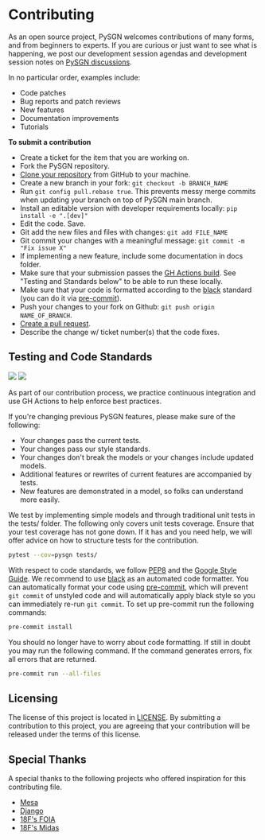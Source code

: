 Contributing
============

As an open source project, PySGN welcomes contributions of many forms, and from beginners to experts. If you are curious or just want to see what is happening, we post our development session agendas and development session notes on [PySGN discussions].

In no particular order, examples include:

- Code patches
- Bug reports and patch reviews
- New features
- Documentation improvements
- Tutorials

[PySGN discussions]: https://github.com/wang-boyu/pysgn/discussions
[issue]: https://github.com/wang-boyu/pysgn/issues

**To submit a contribution**

- Create a ticket for the item that you are working on.
- Fork the PySGN repository.
- [Clone your repository] from GitHub to your machine.
- Create a new branch in your fork: `git checkout -b BRANCH_NAME`
- Run `git config pull.rebase true`. This prevents messy merge commits when updating your branch on top of PySGN main branch.
- Install an editable version with developer requirements locally: `pip install -e ".[dev]"`
- Edit the code. Save.
- Git add the new files and files with changes: `git add FILE_NAME`
- Git commit your changes with a meaningful message: `git commit -m "Fix issue X"`
- If implementing a new feature, include some documentation in docs folder.
- Make sure that your submission passes the [GH Actions build]. See "Testing and Standards below" to be able to run these locally.
- Make sure that your code is formatted according to the [black] standard (you can do it via [pre-commit]).
- Push your changes to your fork on Github: `git push origin NAME_OF_BRANCH`.
- [Create a pull request].
- Describe the change w/ ticket number(s) that the code fixes.

[Clone your repository]: https://help.github.com/articles/cloning-a-repository/
[GH Actions build]: https://github.com/wang-boyu/pysgn/actions/workflows/ci.yml
[Create a pull request]: https://help.github.com/articles/creating-a-pull-request/
[pre-commit]: https://github.com/pre-commit/pre-commit
[black]: https://github.com/psf/black

Testing and Code Standards
--------------------------

[![](https://codecov.io/gh/wang-boyu/pysgn/branch/main/graph/badge.svg)](https://codecov.io/gh/wang-boyu/pysgn) [![](https://img.shields.io/badge/code%20style-black-000000.svg)](https://github.com/psf/black)

As part of our contribution process, we practice continuous integration and use GH Actions to help enforce best practices.

If you're changing previous PySGN features, please make sure of the following:

- Your changes pass the current tests.
- Your changes pass our style standards.
- Your changes don't break the models or your changes include updated models.
- Additional features or rewrites of current features are accompanied by tests.
- New features are demonstrated in a model, so folks can understand more easily.

We test by implementing simple models and through traditional unit tests in the tests/ folder. The following only covers unit tests coverage. Ensure that your test coverage has not gone down. If it has and you need help, we will offer advice on how to structure tests for the contribution.

```bash
pytest --cov=pysgn tests/
```

With respect to code standards, we follow [PEP8] and the [Google Style Guide]. We recommend to use [black] as an automated code formatter. You can automatically format your code using [pre-commit], which will prevent `git commit` of unstyled code and will automatically apply black style so you can immediately re-run `git commit`. To set up pre-commit run the following commands:

```bash
pre-commit install
```

You should no longer have to worry about code formatting. If still in doubt you may run the following command. If the command generates errors, fix all errors that are returned.

```bash
pre-commit run --all-files
```

[PEP8]: https://www.python.org/dev/peps/pep-0008
[Google Style Guide]: https://google.github.io/styleguide/pyguide.html
[pre-commit]: https://github.com/pre-commit/pre-commit
[black]: https://github.com/psf/black

Licensing
---------

The license of this project is located in [LICENSE]. By submitting a contribution to this project, you are agreeing that your contribution will be released under the terms of this license.

[LICENSE]: https://github.com/wang-boyu/pysgn/blob/main/LICENSE

Special Thanks
--------------

A special thanks to the following projects who offered inspiration for this contributing file.

- [Mesa](https://github.com/projectmesa/mesa/blob/main/CONTRIBUTING.md)
- [Django](https://github.com/django/django/blob/master/CONTRIBUTING.rst)
- [18F's FOIA](https://github.com/18F/foia-hub/blob/master/CONTRIBUTING.md)
- [18F's Midas](https://github.com/18F/midas/blob/devel/CONTRIBUTING.md)